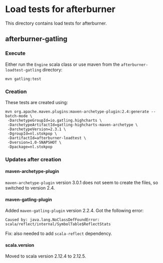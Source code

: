 # Load tests for afterburner

This directory contains load tests for afterburner.

## afterburner-gatling

### Execute

Either run the `Engine` scala class or use maven from the `afterburner-loadtest-gatling` directory:

    mvn gatling:test
     
### Creation

These tests are created using:

    mvn org.apache.maven.plugins:maven-archetype-plugin:2.4:generate --batch-mode \
     -DarchetypeGroupId=io.gatling.highcharts \
     -DarchetypeArtifactId=gatling-highcharts-maven-archetype \
     -DarchetypeVersion=2.3.1 \
     -DgroupId=nl.stokpop \
     -DartifactId=afterburner-loadtest \
     -Dversion=1.0-SNAPSHOT \
     -Dpackage=nl.stokpop

### Updates after creation

#### maven-archetype-plugin
`maven-archetype-plugin` version 3.0.1 does not seem to create the files, so switched to version 2.4.

#### maven-gatling-plugin
Added `maven-gatling-plugin` version 2.2.4. Got the following error:

    Caused by: java.lang.NoClassDefFoundError: scala/reflect/internal/SymbolTable$ReflectStats
     
Fix: also needed to add `scala-reflect` dependency.    

#### scala.version
Moved to scala version 2.12.4 to 2.12.5.

